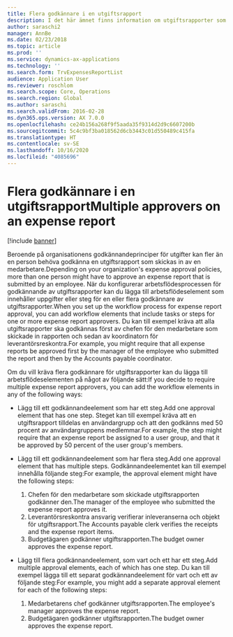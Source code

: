 ```yaml
---
title: Flera godkännare i en utgiftsrapport
description: I det här ämnet finns information om utgiftsrapporter som kräver godkännande av flera personer.
author: saraschi2
manager: AnnBe
ms.date: 02/23/2018
ms.topic: article
ms.prod: ''
ms.service: dynamics-ax-applications
ms.technology: ''
ms.search.form: TrvExpensesReportList
audience: Application User
ms.reviewer: roschlom
ms.search.scope: Core, Operations
ms.search.region: Global
ms.author: saraschi
ms.search.validFrom: 2016-02-28
ms.dyn365.ops.version: AX 7.0.0
ms.openlocfilehash: ce24b156a268f9f5aada35f9314d2d9c6607200b
ms.sourcegitcommit: 5c4c9bf3ba018562d6cb3443c01d550489c415fa
ms.translationtype: HT
ms.contentlocale: sv-SE
ms.lasthandoff: 10/16/2020
ms.locfileid: "4085696"
---
```

# <a name="multiple-approvers-on-an-expense-report"></a><span data-ttu-id="99a55-103">Flera godkännare i en utgiftsrapport</span><span class="sxs-lookup"><span data-stu-id="99a55-103">Multiple approvers on an expense report</span></span>

[!include [banner](../includes/banner.md)]

<span data-ttu-id="99a55-104">Beroende på organisationens godkännandeprinciper för utgifter kan fler än en person behöva godkänna en utgiftsrapport som skickas in av en medarbetare.</span><span class="sxs-lookup"><span data-stu-id="99a55-104">Depending on your organization's expense approval policies, more than one person might have to approve an expense report that is submitted by an employee.</span></span> <span data-ttu-id="99a55-105">När du konfigurerar arbetsflödesprocessen för godkännande av utgiftsrapporter kan du lägga till arbetsflödeselement som innehåller uppgifter eller steg för en eller flera godkännare av utgiftsrapporter.</span><span class="sxs-lookup"><span data-stu-id="99a55-105">When you set up the workflow process for expense report approval, you can add workflow elements that include tasks or steps for one or more expense report approvers.</span></span> <span data-ttu-id="99a55-106">Du kan till exempel kräva att alla utgiftsrapporter ska godkännas först av chefen för den medarbetare som skickade in rapporten och sedan av koordinatorn för leverantörsreskontra.</span><span class="sxs-lookup"><span data-stu-id="99a55-106">For example, you might require that all expense reports be approved first by the manager of the employee who submitted the report and then by the Accounts payable coordinator.</span></span>

<span data-ttu-id="99a55-107">Om du vill kräva flera godkännare för utgiftsrapporter kan du lägga till arbetsflödeselementen på något av följande sätt:</span><span class="sxs-lookup"><span data-stu-id="99a55-107">If you decide to require multiple expense report approvers, you can add the workflow elements in any of the following ways:</span></span>

- <span data-ttu-id="99a55-108">Lägg till ett godkännandeelement som har ett steg.</span><span class="sxs-lookup"><span data-stu-id="99a55-108">Add one approval element that has one step.</span></span> <span data-ttu-id="99a55-109">Steget kan till exempel kräva att en utgiftsrapport tilldelas en användargrupp och att den godkänns med 50 procent av användargruppens medlemmar.</span><span class="sxs-lookup"><span data-stu-id="99a55-109">For example, the step might require that an expense report be assigned to a user group, and that it be approved by 50 percent of the user group's members.</span></span>
- <span data-ttu-id="99a55-110">Lägg till ett godkännandeelement som har flera steg.</span><span class="sxs-lookup"><span data-stu-id="99a55-110">Add one approval element that has multiple steps.</span></span> <span data-ttu-id="99a55-111">Godkännandeelementet kan till exempel innehålla följande steg:</span><span class="sxs-lookup"><span data-stu-id="99a55-111">For example, the approval element might have the following steps:</span></span>

    1. <span data-ttu-id="99a55-112">Chefen för den medarbetare som skickade utgiftsrapporten godkänner den.</span><span class="sxs-lookup"><span data-stu-id="99a55-112">The manager of the employee who submitted the expense report approves it.</span></span>
    2. <span data-ttu-id="99a55-113">Leverantörsreskontra ansvarig verifierar inleveranserna och objekt för utgiftsrapport.</span><span class="sxs-lookup"><span data-stu-id="99a55-113">The Accounts payable clerk verifies the receipts and the expense report items.</span></span>
    3. <span data-ttu-id="99a55-114">Budgetägaren godkänner utgiftsrapporten.</span><span class="sxs-lookup"><span data-stu-id="99a55-114">The budget owner approves the expense report.</span></span>

- <span data-ttu-id="99a55-115">Lägg till flera godkännandeelement, som vart och ett har ett steg.</span><span class="sxs-lookup"><span data-stu-id="99a55-115">Add multiple approval elements, each of which has one step.</span></span> <span data-ttu-id="99a55-116">Du kan till exempel lägga till ett separat godkännandeelement för vart och ett av följande steg:</span><span class="sxs-lookup"><span data-stu-id="99a55-116">For example, you might add a separate approval element for each of the following steps:</span></span>

    1. <span data-ttu-id="99a55-117">Medarbetarens chef godkänner utgiftsrapporten.</span><span class="sxs-lookup"><span data-stu-id="99a55-117">The employee's manager approves the expense report.</span></span>
    2. <span data-ttu-id="99a55-118">Budgetägaren godkänner utgiftsrapporten.</span><span class="sxs-lookup"><span data-stu-id="99a55-118">The budget owner approves the expense report.</span></span>
